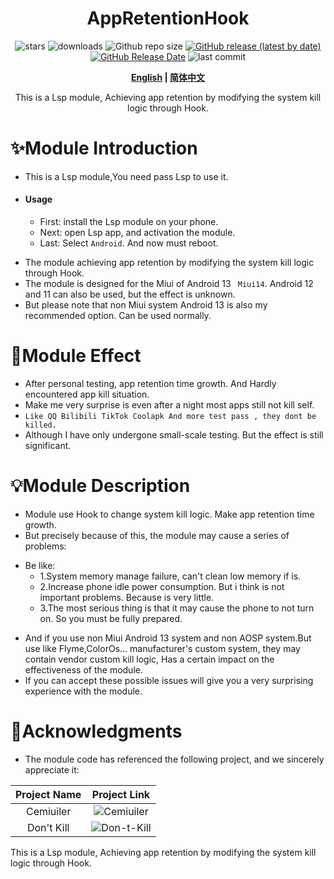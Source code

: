 <div align="center">
<h1>AppRetentionHook</h1>

![stars](https://img.shields.io/github/stars/HChenX/AppRetentionHook?style=flat)
![downloads](https://img.shields.io/github/downloads/HChenX/AppRetentionHook/total)
![Github repo size](https://img.shields.io/github/repo-size/HChenX/AppRetentionHook)
[![GitHub release (latest by date)](https://img.shields.io/github/v/release/HChenX/AppRetentionHook)](https://github.com/HChenX/AppRetentionHook/releases)
[![GitHub Release Date](https://img.shields.io/github/release-date/HChenX/AppRetentionHook)](https://github.com/HChenX/AppRetentionHook/releases)
![last commit](https://img.shields.io/github/last-commit/HChenX/AppRetentionHook?style=flat)

<p><b><a href="README.md">English</a> | <a href="README-zh.md">简体中文</a></b></p>
<p>This is a Lsp module, Achieving app retention by modifying the system kill logic through Hook.</p>
</div>

# ✨Module Introduction

* This is a Lsp module,You need pass Lsp to use it.
* #### Usage
    * First: install the Lsp module on your phone.
    * Next: open Lsp app, and activation the module.
    * Last: Select ` Android `. And now must reboot.

- The module achieving app retention by modifying the system kill logic through Hook.
- The module is designed for the Miui of Android 13 ` Miui14`. Android 12 and 11 can also be
  used, but the effect is unknown.
- But please note that non Miui system Android 13 is also my recommended option. Can be used
  normally.

# 🌟Module Effect

- After personal testing, app retention time growth. And Hardly encountered app kill situation.
- Make me very surprise is even after a night most apps still not kill self.
- ` Like QQ Bilibili TikTok Coolapk And more test pass , they dont be killed. `
- Although I have only undergone small-scale testing. But the effect is still significant.

# 💡Module Description

- Module use Hook to change system kill logic. Make app retention time growth.
- But precisely because of this, the module may cause a series of problems:

* Be like:
    * 1.System memory manage failure, can't clean low memory if is.
    * 2.Increase phone idle power consumption. But i think is not important problems. Because is
      very little.
    * 3.The most serious thing is that it may cause the phone to not turn on. So you must be fully
      prepared.

- And if you use non Miui Android 13 system and non AOSP system.But use like Flyme,ColorOs...
  manufacturer's custom system, they may contain vendor custom kill logic, Has a certain impact on
  the
  effectiveness of the module.
- If you can accept these possible issues will give you a very surprising experience with the
  module.

# 🙏Acknowledgments

- The module code has referenced the following project, and we sincerely appreciate it:

| Project Name |                            Project Link                             | 
|:------------:|:-------------------------------------------------------------------:|
|  Cemiuiler   | ![Cemiuiler](https://github.com/Team-Cemiuiler/Cemiuiler/tree/main) |
|  Don't Kill  |         ![Don-t-Kill](https://github.com/HChenX/Don-t-Kill)         |

This is a Lsp module, Achieving app retention by modifying the system kill logic through Hook.
